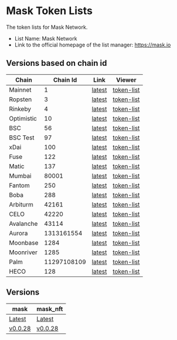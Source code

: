 # Mask Token Lists

The token lists for Mask Network.

- List Name: Mask Network
- Link to the official homepage of the list manager: <https://mask.io>

## Versions based on chain id

| Chain      | Chain Id    | Link                                                            | Viewer                                                                                                    |
| ---------- | ----------- | --------------------------------------------------------------- | --------------------------------------------------------------------------------------------------------- |
| Mainnet    | 1           | [latest](https://tokens.r2d2.to/latest/1/tokens.json)           | [token-list](https://tokenlists.org/token-list?url=https://tokens.r2d2.to/latest/1/tokens.json)           |
| Ropsten    | 3           | [latest](https://tokens.r2d2.to/latest/3/tokens.json)           | [token-list](https://tokenlists.org/token-list?url=https://tokens.r2d2.to/latest/3/tokens.json)           |
| Rinkeby    | 4           | [latest](https://tokens.r2d2.to/latest/4/tokens.json)           | [token-list](https://tokenlists.org/token-list?url=https://tokens.r2d2.to/latest/4/tokens.json)           |
| Optimistic | 10          | [latest](https://tokens.r2d2.to/latest/10/tokens.json)          | [token-list](https://tokenlists.org/token-list?url=https://tokens.r2d2.to/latest/10/tokens.json)          |
| BSC        | 56          | [latest](https://tokens.r2d2.to/latest/56/tokens.json)          | [token-list](https://tokenlists.org/token-list?url=https://tokens.r2d2.to/latest/56/tokens.json)          |
| BSC Test   | 97          | [latest](https://tokens.r2d2.to/latest/97/tokens.json)          | [token-list](https://tokenlists.org/token-list?url=https://tokens.r2d2.to/latest/97/tokens.json)          |
| xDai       | 100         | [latest](https://tokens.r2d2.to/latest/100/tokens.json)         | [token-list](https://tokenlists.org/token-list?url=https://tokens.r2d2.to/latest/100/tokens.json)         |
| Fuse       | 122         | [latest](https://tokens.r2d2.to/latest/122/tokens.json)         | [token-list](https://tokenlists.org/token-list?url=https://tokens.r2d2.to/latest/122/tokens.json)         |
| Matic      | 137         | [latest](https://tokens.r2d2.to/latest/97/tokens.json)          | [token-list](https://tokenlists.org/token-list?url=https://tokens.r2d2.to/latest/137/tokens.json)         |
| Mumbai     | 80001       | [latest](https://tokens.r2d2.to/latest/80001/tokens.json)       | [token-list](https://tokenlists.org/token-list?url=https://tokens.r2d2.to/latest/80001/tokens.json)       |
| Fantom     | 250         | [latest](https://tokens.r2d2.to/latest/250/tokens.json)         | [token-list](https://tokenlists.org/token-list?url=https://tokens.r2d2.to/latest/250/tokens.json)         |
| Boba       | 288         | [latest](https://tokens.r2d2.to/latest/288/tokens.json)         | [token-list](https://tokenlists.org/token-list?url=https://tokens.r2d2.to/latest/288/tokens.json)         |
| Arbiturm   | 42161       | [latest](https://tokens.r2d2.to/latest/42161/tokens.json)       | [token-list](https://tokenlists.org/token-list?url=https://tokens.r2d2.to/latest/42161/tokens.json)       |
| CELO       | 42220       | [latest](https://tokens.r2d2.to/latest/42220/tokens.json)       | [token-list](https://tokenlists.org/token-list?url=https://tokens.r2d2.to/latest/42220/tokens.json)       |
| Avalanche  | 43114       | [latest](https://tokens.r2d2.to/latest/43114/tokens.json)       | [token-list](https://tokenlists.org/token-list?url=https://tokens.r2d2.to/latest/43114/tokens.json)       |
| Aurora     | 1313161554  | [latest](https://tokens.r2d2.to/latest/1313161554/tokens.json)  | [token-list](https://tokenlists.org/token-list?url=https://tokens.r2d2.to/latest/1313161554/tokens.json)  |
| Moonbase   | 1284        | [latest](https://tokens.r2d2.to/latest/1284/tokens.json)        | [token-list](https://tokenlists.org/token-list?url=https://tokens.r2d2.to/latest/1284/tokens.json)        |
| Moonriver  | 1285        | [latest](https://tokens.r2d2.to/latest/1285/tokens.json)        | [token-list](https://tokenlists.org/token-list?url=https://tokens.r2d2.to/latest/1285/tokens.json)        |
| Palm       | 11297108109 | [latest](https://tokens.r2d2.to/latest/11297108109/tokens.json) | [token-list](https://tokenlists.org/token-list?url=https://tokens.r2d2.to/latest/11297108109/tokens.json) |
| HECO       | 128         | [latest](https://tokens.r2d2.to/latest/128/tokens.json)         | [token-list](https://tokenlists.org/token-list?url=https://tokens.r2d2.to/latest/128/tokens.json)         |

## Versions

| mask                                                  | mask_nft                                                 |
| ----------------------------------------------------- | -------------------------------------------------------- |
| [Latest](https://tokens.r2d2.to/latest/tokens.json)   | [Latest](https://tokens.r2d2.to/mask_nft.json)           |
| [v0.0.28](https://tokens.r2d2.to/v0.0.28/tokens.json) | [v0.0.28](https://tokens.r2d2.to/mask_nft_v_0_0_28.json) |
